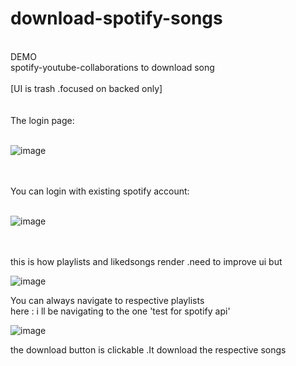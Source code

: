 # download-spotify-songs
</br>
DEMO</br>
spotify-youtube-collaborations to download song
</br>

</br>
[UI is trash .focused on backed only]</br></br></br>
The login page:</br></br>

![image](https://user-images.githubusercontent.com/63946883/216513500-0ea08250-41ea-4476-9bae-454ebecd4e34.png)

</br></br>
You can login with existing spotify account:</br></br>

![image](https://user-images.githubusercontent.com/63946883/216513925-8410e67e-80cc-4f5a-b24d-12a469557bc9.png)

</br></br>
this is how playlists and likedsongs render .need to improve ui but

![image](https://user-images.githubusercontent.com/63946883/216515171-ff21d140-cb2b-45cf-a653-12a1d6ad7c4c.png)

You can always navigate to respective playlists
</br>
here : i ll be navigating to the one 'test for spotify api'

![image](https://user-images.githubusercontent.com/63946883/216515425-bc73d670-4265-4d10-96c0-45553ed45c51.png)

the download button is clickable .It download the respective songs
